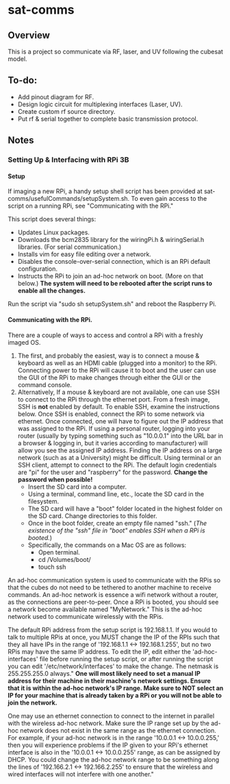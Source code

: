 # sat-comms

## Overview
This is a project so communicate via RF, laser, and UV following the cubesat model.

## To-do:
* Add pinout diagram for RF.
* Design logic circuit for multiplexing interfaces (Laser, UV).
* Create custom rf source directory.
* Put rf & serial together to complete basic transmission protocol.
## Notes

### Setting Up & Interfacing with RPi 3B

#### Setup
If imaging a new RPi, a handy setup shell script has been provided at sat-comms/usefulCommands/setupSystem.sh. To even gain access to the script on a running RPi, see "Communicating with the RPi."

This script does several things:
* Updates Linux packages.
* Downloads the bcm2835 library for the wiringPi.h & wiringSerial.h libraries. (For serial communication.)
* Installs vim for easy file editing over a network.
* Disables the console-over-serial connection, which is an RPi default configuration.
* Instructs the RPi to join an ad-hoc network on boot. (More on that below.)
**The system will need to be rebooted after the script runs to enable all the changes.**

Run the script via "sudo sh setupSystem.sh" and reboot the Raspberry Pi.

#### Communicating with the RPi.
There are a couple of ways to access and control a RPi with a freshly imaged OS.
1. The first, and probably the easiest, way is to connect a mouse & keyboard as well as an HDMI cable (plugged into a monitor) to the RPi. Connecting power to the RPi will cause it to boot and the user can use the GUI of the RPi to make changes through either the GUI or the command console.
2. Alternatively, If a mouse & keyboard are not available, one can use SSH to connect to the RPi through the ethernet port. From a fresh image, SSH is **not** enabled by default. To enable SSH, examine the instructions below. Once SSH is enabled, connect the RPi to some network via ethernet. Once connected, one will have to figure out the IP address that was assigned to the RPi. If using a personal router, logging into your router (usually by typing something such as "10.0.0.1" into the URL bar in a browser & logging in, but it varies according to manufacturer) will allow you see the assigned IP address. Finding the IP address on a large network (such as at a University) might be difficult. Using terminal or an SSH client, attempt to connect to the RPi. The default login credentials are "pi" for the user and "raspberry" for the password. **Change the password when possible!**
     * Insert the SD card into a computer.
     * Using a terminal, command line, etc., locate the SD card in the filesystem.
     * The SD card will have a "boot" folder located in the highest folder on the SD card. Change directories to this folder.
     * Once in the boot folder, create an empty file named "ssh." (*The existence of the "ssh" file in "boot" enables SSH when a RPi is booted.*)
     * Specifically, the commands on a Mac OS are as follows:
          * Open terminal.
          * cd /Volumes/boot/
          * touch ssh

An ad-hoc communication system is used to communicate with the RPis so that the cubes do not need to be tethered to another machine to receive commands. An ad-hoc network is essence a wifi network without a router, as the connections are peer-to-peer. Once a RPi is booted, you should see a network become available named "MyNetwork." This is the ad-hoc network used to communicate wirelessly with the RPis.

The default RPi address from the setup script is 192.168.1.1.  If you would to talk to multiple RPis at once, you MUST change the IP of the RPIs such that they all have IPs in the range of '192.168.1.1 <-> 192.168.1.255', but no two RPis may have the same IP address.  To edit the IP, edit either the 'ad-hoc-interfaces' file before running the setup script, or after running the script you can edit '/etc/network/interfaces' to make the change. The netmask is 255.255.255.0 always." **One will most likely need to set a manual IP address for their machine in their machine's network settings. Ensure that it is within the ad-hoc network's IP range. Make sure to NOT select an IP for your machine that is already taken by a RPi or you will not be able to join the network.**

One may use an ethernet connection to connect to the internet in parallel with the wireless ad-hoc network. Make sure the IP range set up by the ad-hoc network does not exist in the same range as the ethernet connection. For example, if your ad-hoc network is in the range '10.0.0.1 <-> 10.0.0.255,' then you will experience problems if the IP given to your RPi's ethernet interface is also in the '10.0.0.1 <-> 10.0.0.255' range, as can be assigned by DHCP. You could change the ad-hoc network range to be something along the lines of '192.166.2.1 <-> 192.166.2.255' to ensure that the wireless and wired interfaces will not interfere with one another."
